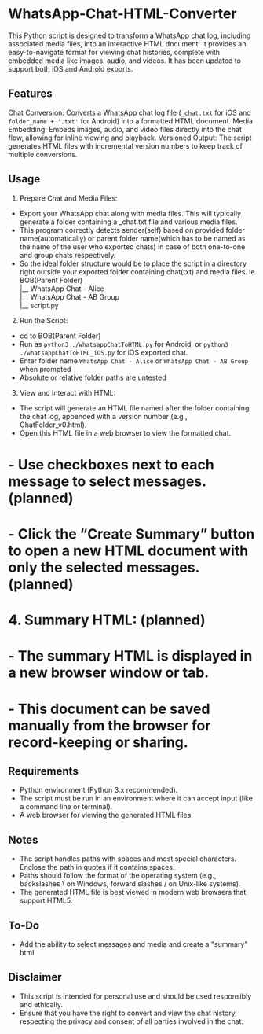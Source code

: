 # WhatsApp-Chat-HTML-Converter
This Python script is designed to transform a WhatsApp chat log, including associated media files, into an interactive HTML document. It provides an easy-to-navigate format for viewing chat histories, complete with embedded media like images, audio, and videos.  It has been updated to support both iOS and Android exports.

## Features

Chat Conversion: Converts a WhatsApp chat log file (`_chat.txt` for iOS and `folder_name + '.txt'` for Android) into a formatted HTML document.
Media Embedding: Embeds images, audio, and video files directly into the chat flow, allowing for inline viewing and playback.
Versioned Output: The script generates HTML files with incremental version numbers to keep track of multiple conversions.

## Usage

1. Prepare Chat and Media Files:
  - Export your WhatsApp chat along with media files. This will typically generate a folder containing a _chat.txt file and various media files.
  - This program correctly detects sender(self) based on provided folder name(automatically) or parent folder name(which has to be named as the name of the user who exported chats) in case of both one-to-one and group chats respectively.
  - So the ideal folder structure would be to place the script in a directory right outside your exported folder containing chat(txt) and media files.
    ie    <br />
    BOB(Parent Folder)<br />
    |__ WhatsApp Chat - Alice<br />
    |__ WhatsApp Chat - AB Group<br />
    |__ script.py<br />

2. Run the Script:
  - cd to BOB(Parent Folder)
  - Run as `python3 ./whatsappChatToHTML.py` for Android, or `python3 ./whatsappChatToHTML_iOS.py` for iOS exported chat.
  - Enter folder name `WhatsApp Chat - Alice` or `WhatsApp Chat - AB Group` when prompted
  - Absolute or relative folder paths are untested

3. View and Interact with HTML:
  - The script will generate an HTML file named after the folder containing the chat log, appended with a version number (e.g., ChatFolder_v0.html).
  - Open this HTML file in a web browser to view the formatted chat.
#  - Use checkboxes next to each message to select messages. (planned)
#  - Click the “Create Summary” button to open a new HTML document with only the selected messages. (planned)

# 4. Summary HTML: (planned)
#  - The summary HTML is displayed in a new browser window or tab.
#  - This document can be saved manually from the browser for record-keeping or sharing.

## Requirements
  - Python environment (Python 3.x recommended).
  - The script must be run in an environment where it can accept input (like a command line or terminal).
  - A web browser for viewing the generated HTML files.

## Notes
  - The script handles paths with spaces and most special characters. Enclose the path in quotes if it contains spaces.
  - Paths should follow the format of the operating system (e.g., backslashes \ on Windows, forward slashes / on Unix-like systems).
  - The generated HTML file is best viewed in modern web browsers that support HTML5.

## To-Do
  - Add the ability to select messages and media and create a "summary" html

## Disclaimer
  - This script is intended for personal use and should be used responsibly and ethically.
  - Ensure that you have the right to convert and view the chat history, respecting the privacy and consent of all parties involved in the chat.
